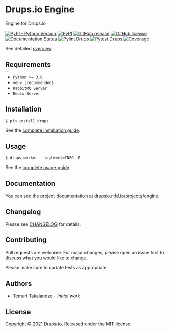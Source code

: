 # Drups.io Engine

Engine for Drups.io

[![PyPI - Python Version](https://img.shields.io/pypi/pyversions/drups)](https://pypi.org/pypi/drups/)
[![PyPI](https://img.shields.io/pypi/v/drups)](https://pypi.org/pypi/drups/)
[![GitHub release](https://img.shields.io/github/release/drupsio/engine.svg)](https://github.com/drupsio/engine/releases)
[![GitHub license](https://img.shields.io/github/license/drupsio/engine.svg)](https://github.com/drupsio/engine/blob/0.x/LICENSE)
[![Documentation Status](https://readthedocs.org/projects/drupsio-engine/badge/?version=latest)](https://drupsio.rtfd.io/projects/engine/)
[![Pylint Drups](https://github.com/drupsio/engine/actions/workflows/python-lint.yml/badge.svg)](https://github.com/drupsio/engine/actions/workflows/python-lint.yml)
[![Pytest Drups](https://github.com/drupsio/engine/actions/workflows/python-test.yml/badge.svg)](https://github.com/drupsio/engine/actions/workflows/python-test.yml)
[![Coverage](https://img.shields.io/codecov/c/github/drupsio/engine.svg)](https://codecov.io/gh/drupsio/engine)

See detailed [overview](https://drupsio.readthedocs.io/projects/engine/en/latest/content/0_overview.html).

## Requirements

- `Python >= 3.6`
- `venv (recommended)`
- `RabbitMQ Server`
- `Redis Server`

## Installation

```shell
$ pip install drups
```

See the [complete installation guide](https://drupsio.readthedocs.io/projects/engine/en/latest/content/1_installation.html).

## Usage

```shell
$ drups worker --loglevel=INFO -E
```

See the [complete usage guide](https://drupsio.readthedocs.io/projects/engine/en/latest/content/usage.html).

## Documentation

You can see the project documentation at [drupsio.rtfd.io/projects/engine](https://drupsio.readthedocs.io/projects/engine/en/latest/content/2_usage.html).

## Changelog

Please see [CHANGELOG](CHANGELOG.md) for details.

## Contributing

Pull requests are welcome. For major changes, please open an issue first to discuss what you would like to change.

Please make sure to update tests as appropriate.

## Authors

- [Temuri Takalandze](https://abgeo.dev) - *Initial work*

## License

Copyright © 2021 [Drups.io](https://drups.io).
Released under the [MIT](LICENSE) license.

